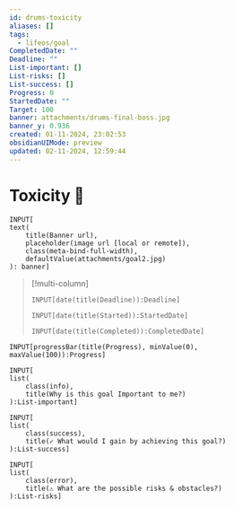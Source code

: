 ```yaml
---
id: drums-toxicity
aliases: []
tags:
  - lifeos/goal
CompletedDate: ""
Deadline: ""
List-important: []
List-risks: []
List-success: []
Progress: 0
StartedDate: ""
Target: 100
banner: attachments/drums-final-boss.jpg
banner_y: 0.936
created: 01-11-2024, 23:02:53
obsidianUIMode: preview
updated: 02-11-2024, 12:59:44
---
```


# Toxicity 🥁 

```meta-bind
INPUT[
text(
    title(Banner url),
    placeholder(image url [local or remote]),
    class(meta-bind-full-width), 
    defaultValue(attachments/goal2.jpg)
): banner]
```

> [!multi-column]
> ```meta-bind
> INPUT[date(title(Deadline)):Deadline]
> ```
> ```meta-bind
> INPUT[date(title(Started)):StartedDate]
> ```
> ```meta-bind
> INPUT[date(title(Completed)):CompletedDate]
> ```

```meta-bind  
INPUT[progressBar(title(Progress), minValue(0), maxValue(100)):Progress]  
```

```meta-bind
INPUT[
list(
    class(info),
    title(Why is this goal Important to me?)
):List-important]
```

```meta-bind
INPUT[
list(
    class(success), 
    title(✓ What would I gain by achieving this goal?)
):List-success]
```

```meta-bind
INPUT[
list(
    class(error),
    title(⚠ What are the possible risks & obstacles?)
):List-risks]
```

